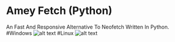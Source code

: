 # Amey Fetch (Python)
An Fast And Responsive Alternative To Neofetch Written In Python.
#Windows
![alt text](https://github.com/Amey-Gurjar/ameyfetchpy/blob/master/win.png?raw=true)
#Linux
![alt text](https://github.com/Amey-Gurjar/ameyfetchpy/blob/master/linux.png?raw=true)
